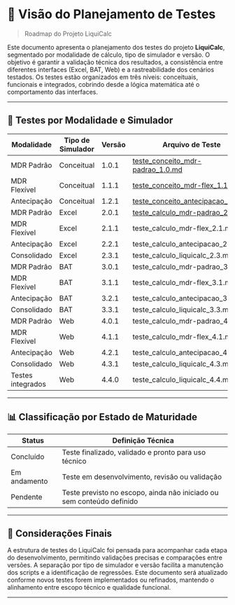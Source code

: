 # 📌 Visão do Planejamento de Testes

> Roadmap do Projeto LiquiCalc

Este documento apresenta o planejamento dos testes do projeto **LiquiCalc**, segmentado por modalidade de cálculo, tipo de simulador e versão. O objetivo é garantir a validação técnica dos resultados, a consistência entre diferentes interfaces (Excel, BAT, Web) e a rastreabilidade dos cenários testados. Os testes estão organizados em três níveis: conceituais, funcionais e integrados, cobrindo desde a lógica matemática até o comportamento das interfaces.

---

## 🧪 Testes por Modalidade e Simulador

| Modalidade             | Tipo de Simulador | Versão     | Arquivo de Teste                                                                                                                                                                    | Status        |
|------------------------|-------------------|------------|-------------------------------------------------------------------------------------------------------------------------------------------------------------------------------------|---------------|
| MDR Padrão             | Conceitual        | 1.0.1      | [teste_conceito_mdr-padrao_1.0.md](https://github.com/vinyalme/LiquiCalc/blob/main/2_testes/0_conceitos_teste/1_simulador_mdr-padrao1.0v/teste_conceito_mdr-padrao.md)              | Concluído     |
| MDR Flexível           | Conceitual        | 1.1.1      | [teste_conceito_mdr-flex_1.1.md](https://github.com/vinyalme/LiquiCalc/blob/main/2_testes/0_conceitos_teste/2_simulador_mdr-flex1.1v/teste_conceito_mdr-flex.md)                    | Concluído     |
| Antecipação            | Conceitual        | 1.2.1      | [teste_conceito_antecipacao_1.2.md](https://github.com/vinyalme/LiquiCalc/blob/main/2_testes/0_conceitos_teste/3_simulador_antecipacao1.2v/teste_conceito_antecipacao.md)           | Concluído     |
| MDR Padrão             | Excel             | 2.0.1      | [teste_calculo_mdr-padrao_2.0.md](https://github.com/vinyalme/LiquiCalc/blob/main/2_testes/1_excel_teste/1_simulador_mdr-padrao2.0v/teste_calculo_mdr-padrao_2.0.md)                | Concluído      |
| MDR Flexível           | Excel             | 2.1.1      | teste_calculo_mdr-flex_2.1.md                                                                                                                                                       | Pendente      |
| Antecipação            | Excel             | 2.2.1      | teste_calculo_antecipacao_2.2.md                                                                                                                                                    | Pendente      |
| Consolidado            | Excel             | 2.3.1      | teste_calculo_liquicalc_2.3.md                                                                                                                                                      | Pendente      |
| MDR Padrão             | BAT               | 3.0.1      | teste_calculo_mdr-padrao_3.0.md                                                                                                                                                     | Pendente      |
| MDR Flexível           | BAT               | 3.1.1      | teste_calculo_mdr-flex_3.1.md                                                                                                                                                       | Pendente      |
| Antecipação            | BAT               | 3.2.1      | teste_calculo_antecipacao_3.2.md                                                                                                                                                    | Pendente      |
| Consolidado            | BAT               | 3.3.1      | teste_calculo_liquicalc_3.3.md                                                                                                                                                      | Pendente      |
| MDR Padrão             | Web               | 4.0.1      | teste_calculo_mdr-padrao_4.0.md                                                                                                                                                     | Pendente      |
| MDR Flexível           | Web               | 4.1.1      | teste_calculo_mdr-flex_4.1.md                                                                                                                                                       | Pendente      |
| Antecipação            | Web               | 4.2.1      | teste_calculo_antecipacao_4.2.md                                                                                                                                                    | Pendente      |
| Consolidado            | Web               | 4.3.1      | teste_calculo_liquicalc_4.3.md                                                                                                                                                      | Pendente      |
| Testes integrados      | Web               | 4.4.0      | teste_calculo_liquicalc_4.4.md                                                                                                                                                      | Pendente      |
---

## 📊 Classificação por Estado de Maturidade

| Status        | Definição Técnica                                                                 |
|---------------|-----------------------------------------------------------------------------------|
| Concluído     | Teste finalizado, validado e pronto para uso técnico                              |
| Em andamento  | Teste em desenvolvimento, revisão ou validação                                    |
| Pendente      | Teste previsto no escopo, ainda não iniciado ou sem conteúdo definido             |

---

## 📎 Considerações Finais

A estrutura de testes do LiquiCalc foi pensada para acompanhar cada etapa do desenvolvimento, permitindo validações precisas e comparações entre versões. A separação por tipo de simulador e versão facilita a manutenção dos scripts e a identificação de regressões. Este documento será atualizado conforme novos testes forem implementados ou refinados, mantendo o alinhamento entre escopo técnico e qualidade funcional.

---

